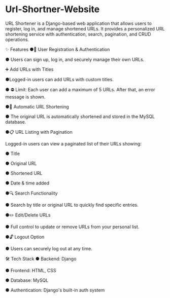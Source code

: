 # Url-Shortner-Website
URL Shortener is a Django-based web application that allows users to register, log in, and manage shortened URLs. It provides a personalized URL shortening service with authentication, search, pagination, and CRUD operations.

✨ Features
●📝 User Registration & Authentication

 ● Users can sign up, log in, and securely manage their own URLs.

➕ Add URLs with Titles

●Logged-in users can add URLs with custom titles.

 ● ⛔ Limit: Each user can add a maximum of 5 URLs. After that, an error message is shown.

●🔗 Automatic URL Shortening

 ● The original URL is automatically shortened and stored in the MySQL database.

●📋 URL Listing with Pagination

Logged-in users can view a paginated list of their URLs showing:

 ● Title

 ● Original URL

 ● Shortened URL

 ● Date & time added

●🔍 Search Functionality

 ● Search by title or original URL to quickly find specific entries.

●✏️ Edit/Delete URLs

 ● Full control to update or remove URLs from your personal list.

●🔓 Logout Option

 ● Users can securely log out at any time.


🛠️ Tech Stack
  ● Backend: Django

  ● Frontend: HTML, CSS

  ● Database: MySQL

  ● Authentication: Django's built-in auth system
